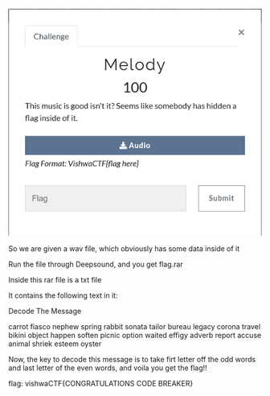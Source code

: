 ![Screenshot](challenge.png)

So we are given a wav file, which obviously has some data inside of it

Run the file through Deepsound, and you get flag.rar

Inside this rar file is a txt file

It contains the following text in it:

Decode The Message

carrot fiasco nephew spring rabbit
sonata tailor bureau legacy corona
travel bikini object happen soften
picnic option waited effigy adverb
report accuse animal shriek esteem
oyster


Now, the key to decode this message is to take firt letter off the odd words and last letter of the even words, and voila you get the flag!!

flag: vishwaCTF{CONGRATULATIONS CODE BREAKER}

